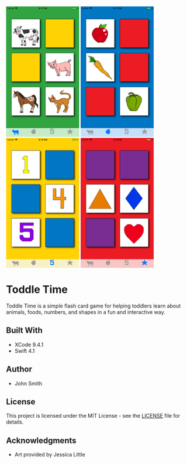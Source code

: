 <img src="ToddlerTime/View/Assets.xcassets/iPhone%208%2B%20image%201.png" width="200"> <img src="ToddlerTime/View/Assets.xcassets/iPhone%208%2B%20image%202.png" width="200"> <img src="ToddlerTime/View/Assets.xcassets/iPhone%208%2B%20image%203.png" width="200"> <img src="ToddlerTime/View/Assets.xcassets/iPhone%208%2B%20image%204.png" width="200">

# Toddle Time

Toddle Time is a simple flash card game for helping toddlers learn about animals, foods, numbers, and shapes in a fun and interactive way.

## Built With

* XCode 9.4.1
* Swift 4.1

## Author

* John Smith

## License

This project is licensed under the MIT License - see the [LICENSE](LICENSE) file for details.

## Acknowledgments

* Art provided by Jessica Little
